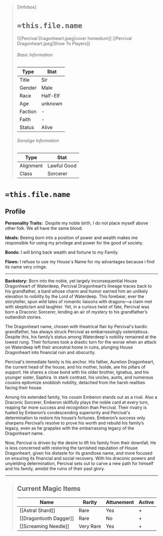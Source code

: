> [!infobox]
> # `=this.file.name`
> ![[Percival Dragonheart.jpeg|cover hsmedium]]
> [[Percival Dragonheart.jpeg|Show To Players]]
> ###### Basic Information
> Type |  Stat |
> ---|---|
> Title | Sir |
> Gender | Male |
> Race | Half-Elf |
> Age | unknown |
> Faction | - |
> Faith | - |
> Status | Alive |
> ###### Sonstige Information
> Type |  Stat |
> ---|---|
> Alignment | Lawful Good |
> Class | Sorcerer |

# `=this.file.name`
## Profile

**Personality Traits:** 
Despite my noble birth, I do not place myself above other folk. We all have the same blood.

**Ideals:**
Beeing born into a position of power and wealth makes me responsible for using my privilege and power for the good of society.

**Bonds:**
I will bring back wealth and fortune to my Family.

**Flaws:**
I refuse to use my House´s Name for my advantages because i find its name very cringe.

---
**Backstory:**
Born into the noble, yet largely inconsequential House Dragonheart of Waterdeep, Percival Dragonheart’s lineage traces back to his grandfather, a bard whose charm and humor earned him an unlikely elevation to nobility by the Lord of Waterdeep. This forebear, ever the storyteller, spun wild tales of romantic liaisons with dragons—a claim met with skepticism and laughter. Yet, in a curious twist of fate, Percival was born a Draconic Sorcerer, lending an air of mystery to his grandfather’s outlandish stories.

The Dragonheart name, chosen with theatrical flair by Percival's bardic grandfather, has always struck Percival as embarrassingly ostentatious. Despite this, his family’s status among Waterdeep's nobility remained at the lowest rung. Their fortunes took a drastic turn for the worse when an attack on Waterdeep left their ancestral home in ruins, plunging House Dragonheart into financial ruin and obscurity.

Percival's immediate family is his anchor. His father, Aurelion Dragonheart, the current head of the house, and his mother, Isolde, are his pillars of support. He shares a close bond with his older brother, Ignatius, and his younger sister, Saphira. In stark contrast, his uncles, aunts, and numerous cousins epitomize snobbish nobility, detached from the harsh realities facing their house.

Among his extended family, his cousin Emberon stands out as a rival. Also a Draconic Sorcerer, Emberon skillfully plays the noble card at every turn, reaping far more success and recognition than Percival. Their rivalry is fueled by Emberon’s condescending superiority and Percival's determination to restore his house’s fortunes. Emberon’s success only sharpens Percival’s resolve to prove his worth and rebuild his family’s legacy, even as he grapples with the embarrassing legacy of the Dragonheart name.

Now, Percival is driven by the desire to lift his family from their downfall. He is less concerned with restoring the tarnished reputation of House Dragonheart, given his distaste for its grandiose name, and more focused on ensuring its financial and social recovery. With his draconic powers and unyielding determination, Percival sets out to carve a new path for himself and his family, amidst the ruins of their past glory.

---
> ## Current Magic Items
> Name |  Rarity | Attunement | Active |
> ---|---|---| ---|
> [[Astral Shard]] |  Rare | Yes |+ |
> [[Dragontooth Dagger]] | Rare |  No |+ |
> [[Screaming Needle]] | Very Rare | Yes | + |
